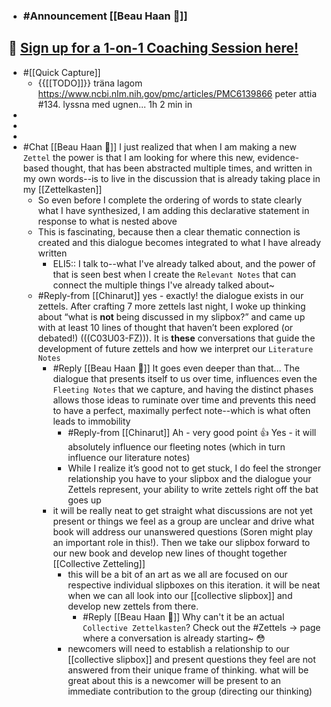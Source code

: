 - ### #Announcement [[Beau Haan 📌]]

📆 [Sign up for a 1-on-1 Coaching Session here!](https://calendly.com/beauhaan/zettelkasten)
- 
- #[[Quick Capture]]
    - {{[[TODO]]}} träna lagom https://www.ncbi.nlm.nih.gov/pmc/articles/PMC6139866
peter attia #134. lyssna med ugnen... 1h 2 min in
- 
- 
- 
- #Chat [[Beau Haan 📌]] I just realized that when I am making a new `Zettel` the power is that I am looking for where this new, evidence-based thought, that has been abstracted multiple times, and written in my own words--is to live in the discussion that is already taking place in my [[Zettelkasten]]
    - So even before I complete the ordering of words to state clearly what I have synthesized, I am adding this declarative statement in response to what is nested above
    - This is fascinating, because then a clear thematic connection is created and this dialogue becomes integrated to what I have already written
        - ELI5:: I talk to--what I've already talked about, and the power of that is seen best when I create the `Relevant Notes` that can connect the multiple things I've already talked about~
    - #Reply-from [[Chinarut]] yes - exactly!  the dialogue exists in our zettels. After crafting 7 more zettels last night, I woke up thinking about “what is **not** being discussed in my slipbox?” and came up with at least 10 lines of thought that haven’t been explored (or debated!) (((C03U03-FZ))). It is **these** conversations that guide the development of future zettels and how we interpret our `Literature Notes`
        - #Reply [[Beau Haan 📌]] It goes even deeper than that... The dialogue that presents itself to us over time, influences even the `Fleeting Notes` that we capture, and having the distinct phases allows those ideas to ruminate over time and prevents this need to have a perfect, maximally perfect note--which is what often leads to immobility 
            - #Reply-from [[Chinarut]] Ah - very good point 👍  Yes - it will absolutely influence our fleeting notes (which in turn influence our literature notes)
            - While I realize it’s good not to get stuck, I do feel the stronger relationship you have to your slipbox and the dialogue your Zettels represent, your ability to write zettels right off the bat goes up
        - it will be really neat to get straight what discussions are not yet present or things we feel as a group are unclear and drive what book will address our unanswered questions (Soren might play an important role in this!).  Then we take our slipbox forward to our new book and develop new lines of thought together [[Collective Zetteling]]
            - this will be a bit of an art as we all are focused on our respective individual slipboxes on this iteration.  it will be neat when we can all look into our [[collective slipbox]] and develop new zettels from there.
                - #Reply [[Beau Haan 📌]] Why can't it be an actual `Collective Zettelkasten`? Check out the #Zettels → page where a conversation is already starting~ 😳
            - newcomers will need to establish a relationship to our [[collective slipbox]] and present questions they feel are not answered from their unique frame of thinking. what will be great about this is a newcomer will be present to an immediate contribution to the group (directing our thinking)
